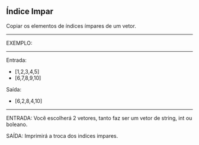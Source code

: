 ## Índice Impar

Copiar os elementos de índices ímpares de um vetor.

**********
EXEMPLO:
**********

Entrada: 
- [1,2,3,4,5]
- [6,7,8,9,10]

Saída:
- [6,2,8,4,10]

**********

ENTRADA: Você escolherá 2 vetores, tanto faz ser um vetor de string, int ou boleano.

SAÍDA: Imprimirá a troca dos indices impares.
